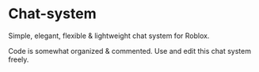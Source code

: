 # Chat-system
Simple, elegant, flexible & lightweight chat system for Roblox.


Code is somewhat organized & commented.
Use and edit this chat system freely.
